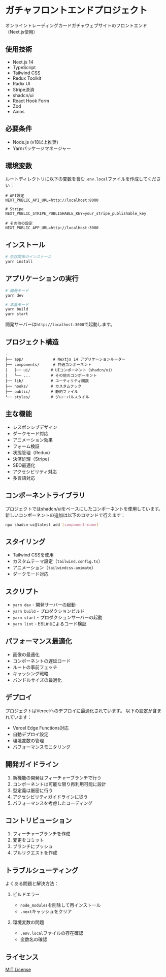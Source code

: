 # ガチャフロントエンドプロジェクト

オンライントレーディングカードガチャウェブサイトのフロントエンド（Next.js使用）

## 使用技術

- Next.js 14
- TypeScript
- Tailwind CSS
- Redux Toolkit
- Radix UI
- Stripe決済
- shadcn/ui
- React Hook Form
- Zod
- Axios

## 必要条件

- Node.js (v18以上推奨)
- Yarnパッケージマネージャー

## 環境変数

ルートディレクトリに以下の変数を含む`.env.local`ファイルを作成してください：

```env
# API設定
NEXT_PUBLIC_API_URL=http://localhost:8000

# Stripe
NEXT_PUBLIC_STRIPE_PUBLISHABLE_KEY=your_stripe_publishable_key

# その他の設定
NEXT_PUBLIC_APP_URL=http://localhost:3000
```

## インストール

```bash
# 依存関係のインストール
yarn install
```

## アプリケーションの実行

```bash
# 開発モード
yarn dev

# 本番モード
yarn build
yarn start
```

開発サーバーは`http://localhost:3000`で起動します。

## プロジェクト構造

```
.
├── app/             # Nextjs 14 アプリケーションルーター
├── components/      # 共通コンポーネント
│   ├── ui/         # UIコンポーネント（shadcn/ui）
│   └── ...         # その他のコンポーネント
├── lib/            # ユーティリティ関数
├── hooks/          # カスタムフック
├── public/         # 静的ファイル
└── styles/         # グローバルスタイル
```

## 主な機能

- レスポンシブデザイン
- ダークモード対応
- アニメーション効果
- フォーム検証
- 状態管理（Redux）
- 決済処理（Stripe）
- SEO最適化
- アクセシビリティ対応
- 多言語対応

## コンポーネントライブラリ

プロジェクトではshadcn/uiをベースにしたコンポーネントを使用しています。
新しいコンポーネントの追加は以下のコマンドで行えます：

```bash
npx shadcn-ui@latest add [component-name]
```

## スタイリング

- Tailwind CSSを使用
- カスタムテーマ設定（`tailwind.config.ts`）
- アニメーション（`tailwindcss-animate`）
- ダークモード対応

## スクリプト

- `yarn dev` - 開発サーバーの起動
- `yarn build` - プロダクションビルド
- `yarn start` - プロダクションサーバーの起動
- `yarn lint` - ESLintによるコード検証

## パフォーマンス最適化

- 画像の最適化
- コンポーネントの遅延ロード
- ルートの事前フェッチ
- キャッシング戦略
- バンドルサイズの最適化

## デプロイ

プロジェクトはVercelへのデプロイに最適化されています。
以下の設定が含まれています：

- Vercel Edge Functions対応
- 自動デプロイ設定
- 環境変数の管理
- パフォーマンスモニタリング

## 開発ガイドライン

1. 新機能の開発はフィーチャーブランチで行う
2. コンポーネントは可能な限り再利用可能に設計
3. 型定義は厳密に行う
4. アクセシビリティガイドラインに従う
5. パフォーマンスを考慮したコーディング

## コントリビューション

1. フィーチャーブランチを作成
2. 変更をコミット
3. ブランチにプッシュ
4. プルリクエストを作成

## トラブルシューティング

よくある問題と解決方法：

1. ビルドエラー
   - `node_modules`を削除して再インストール
   - `.next`キャッシュをクリア

2. 環境変数の問題
   - `.env.local`ファイルの存在確認
   - 変数名の確認

## ライセンス

[MIT License](LICENSE)
